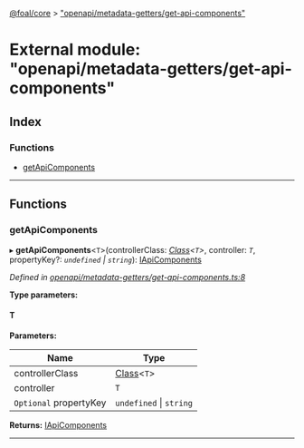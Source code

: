 [@foal/core](../README.md) > ["openapi/metadata-getters/get-api-components"](../modules/_openapi_metadata_getters_get_api_components_.md)

# External module: "openapi/metadata-getters/get-api-components"

## Index

### Functions

* [getApiComponents](_openapi_metadata_getters_get_api_components_.md#getapicomponents)

---

## Functions

<a id="getapicomponents"></a>

###  getApiComponents

▸ **getApiComponents**<`T`>(controllerClass: *[Class](_core_class_interface_.md#class)<`T`>*, controller: *`T`*, propertyKey?: *`undefined` \| `string`*): [IApiComponents](../interfaces/_openapi_interfaces_.iapicomponents.md)

*Defined in [openapi/metadata-getters/get-api-components.ts:8](https://github.com/FoalTS/foal/blob/538afb23/packages/core/src/openapi/metadata-getters/get-api-components.ts#L8)*

**Type parameters:**

#### T 
**Parameters:**

| Name | Type |
| ------ | ------ |
| controllerClass | [Class](_core_class_interface_.md#class)<`T`> |
| controller | `T` |
| `Optional` propertyKey | `undefined` \| `string` |

**Returns:** [IApiComponents](../interfaces/_openapi_interfaces_.iapicomponents.md)

___

